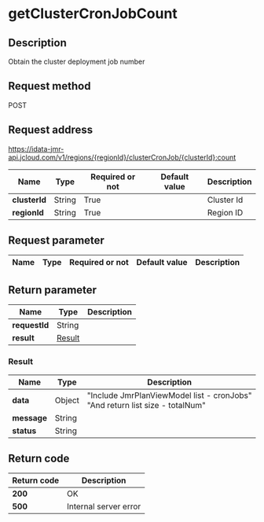# getClusterCronJobCount


## Description
Obtain the cluster deployment job number

## Request method
POST

## Request address
https://idata-jmr-api.jcloud.com/v1/regions/{regionId}/clusterCronJob/{clusterId}:count

|Name|Type|Required or not|Default value|Description|
|---|---|---|---|---|
|**clusterId**|String|True||Cluster Id|
|**regionId**|String|True||Region ID|

## Request parameter
|Name|Type|Required or not|Default value|Description|
|---|---|---|---|---|


## Return parameter
|Name|Type|Description|
|---|---|---|
|**requestId**|String||
|**result**|[Result](##Result)||


### <a name="Result">Result</a>
|Name|Type|Description|
|---|---|---|
|**data**|Object|"Include JmrPlanViewModel list - cronJobs"<br>"And return list size - totalNum"<br>|
|**message**|String||
|**status**|String||

## Return code
|Return code|Description|
|---|---|
|**200**|OK|
|**500**|Internal server error|
